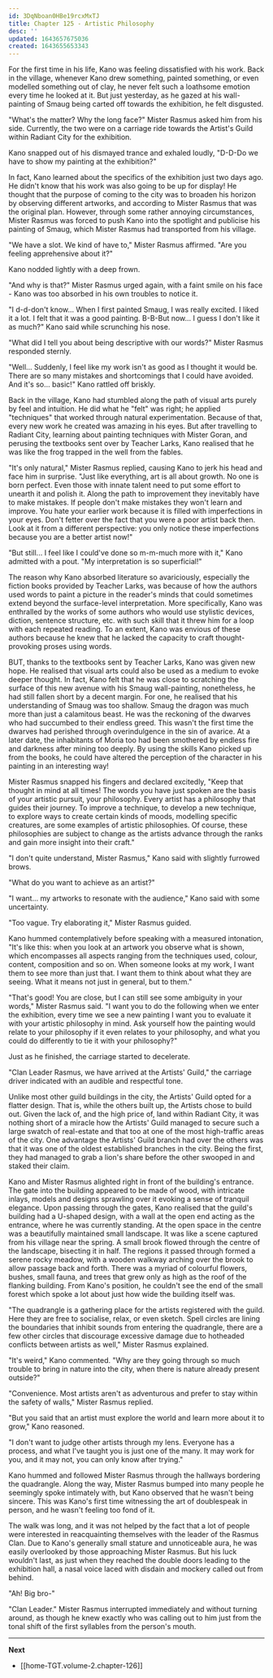 ```yaml
---
id: 3DqNboan0HBe19rcxMxTJ
title: Chapter 125 - Artistic Philosophy
desc: ''
updated: 1643657675036
created: 1643655653343
---
```


For the first time in his life, Kano was feeling dissatisfied with his work. Back in the village, whenever Kano drew something, painted something, or even modelled something out of clay, he never felt such a loathsome emotion every time he looked at it. But just yesterday, as he gazed at his wall-painting of Smaug being carted off towards the exhibition, he felt disgusted.

"What's the matter? Why the long face?" Mister Rasmus asked him from his side. Currently, the two were on a carriage ride towards the Artist's Guild within Radiant City for the exhibition.

Kano snapped out of his dismayed trance and exhaled loudly, "D-D-Do we have to show my painting at the exhibition?"

In fact, Kano learned about the specifics of the exhibition just two days ago. He didn't know that his work was also going to be up for display! He thought that the purpose of coming to the city was to broaden his horizon by observing different artworks, and according to Mister Rasmus that was the original plan. However, through some rather annoying circumstances, Mister Rasmus was forced to push Kano into the spotlight and publicise his painting of Smaug, which Mister Rasmus had transported from his village.

"We have a slot. We kind of have to," Mister Rasmus affirmed. "Are you feeling apprehensive about it?"

Kano nodded lightly with a deep frown.

"And why is that?" Mister Rasmus urged again, with a faint smile on his face - Kano was too absorbed in his own troubles to notice it.

"I d-d-don't know... When I first painted Smaug, I was really excited. I liked it a lot. I felt that it was a good painting. B-B-But now... I guess I don't like it as much?" Kano said while scrunching his nose.

"What did I tell you about being descriptive with our words?" Mister Rasmus responded sternly.

"Well... Suddenly, I feel like my work isn't as good as I thought it would be. There are so many mistakes and shortcomings that I could have avoided. And it's so... basic!" Kano rattled off briskly.

Back in the village, Kano had stumbled along the path of visual arts purely by feel and intuition. He did what he "felt" was right; he applied "techniques" that worked through natural experimentation. Because of that, every new work he created was amazing in his eyes. But after travelling to Radiant City, learning about painting techniques with Mister Goran, and perusing the textbooks sent over by Teacher Larks, Kano realised that he was like the frog trapped in the well from the fables.

"It's only natural," Mister Rasmus replied, causing Kano to jerk his head and face him in surprise. "Just like everything, art is all about growth. No one is born perfect. Even those with innate talent need to put some effort to unearth it and polish it. Along the path to improvement they inevitably have to make mistakes. If people don't make mistakes they won't learn and improve. You hate your earlier work because it is filled with imperfections in your eyes. Don't fetter over the fact that you were a poor artist back then. Look at it from a different perspective: you only notice these imperfections because you are a better artist now!"

"But still... I feel like I could've done so m-m-much more with it," Kano admitted with a pout. "My interpretation is so superficial!"

The reason why Kano absorbed literature so avariciously, especially the fiction books provided by Teacher Larks, was because of how the authors used words to paint a picture in the reader's minds that could sometimes extend beyond the surface-level interpretation. More specifically, Kano was enthralled by the works of some authors who would use stylistic devices, diction, sentence structure, etc. with such skill that it threw him for a loop with each repeated reading. To an extent, Kano was envious of these authors because he knew that he lacked the capacity to craft thought-provoking proses using words.

BUT, thanks to the textbooks sent by Teacher Larks, Kano was given new hope. He realised that visual arts could also be used as a medium to evoke deeper thought. In fact, Kano felt that he was close to scratching the surface of this new avenue with his Smaug wall-painting, nonetheless, he had still fallen short by a decent margin. For one, he realised that his understanding of Smaug was too shallow. Smaug the dragon was much more than just a calamitous beast. He was the reckoning of the dwarves who had succumbed to their endless greed. This wasn't the first time the dwarves had perished through overindulgence in the sin of avarice. At a later date, the inhabitants of Moria too had been smothered by endless fire and darkness after mining too deeply. By using the skills Kano picked up from the books, he could have altered the perception of the character in his painting in an interesting way!

Mister Rasmus snapped his fingers and declared excitedly, "Keep that thought in mind at all times! The words you have just spoken are the basis of your artistic pursuit, your philosophy. Every artist has a philosophy that guides their journey. To improve a technique, to develop a new technique, to explore ways to create certain kinds of moods, modelling specific creatures, are some examples of artistic philosophies. Of course, these philosophies are subject to change as the artists advance through the ranks and gain more insight into their craft."

"I don't quite understand, Mister Rasmus," Kano said with slightly furrowed brows.

"What do you want to achieve as an artist?"

"I want... my artworks to resonate with the audience," Kano said with some uncertainty.

"Too vague. Try elaborating it," Mister Rasmus guided.

Kano hummed contemplatively before speaking with a measured intonation, "It's like this: when you look at an artwork you observe what is shown, which encompasses all aspects ranging from the techniques used, colour, content, composition and so on. When someone looks at my work, I want them to see more than just that. I want them to think about what they are seeing. What it means not just in general, but to them."

"That's good! You are close, but I can still see some ambiguity in your words," Mister Rasmus said. "I want you to do the following when we enter the exhibition, every time we see a new painting I want you to evaluate it with your artistic philosophy in mind. Ask yourself how the painting would relate to your philosophy if it even relates to your philosophy, and what you could do differently to tie it with your philosophy?"

Just as he finished, the carriage started to decelerate. 

"Clan Leader Rasmus, we have arrived at the Artists' Guild," the carriage driver indicated with an audible and respectful tone.

Unlike most other guild buildings in the city, the Artists' Guild opted for a flatter design. That is, while the others built up, the Artists chose to build out. Given the lack of, and the high price of, land within Radiant City, it was nothing short of a miracle how the Artists' Guild managed to secure such a large swatch of real-estate and that too at one of the most high-traffic areas of the city. One advantage the Artists' Guild branch had over the others was that it was one of the oldest established branches in the city. Being the first, they had managed to grab a lion's share before the other swooped in and staked their claim.

Kano and Mister Rasmus alighted right in front of the building's entrance. The gate into the building appeared to be made of wood, with intricate inlays, models and designs sprawling over it evoking a sense of tranquil elegance. Upon passing through the gates, Kano realised that the guild's building had a U-shaped design, with a wall at the open end acting as the entrance, where he was currently standing. At the open space in the centre was a beautifully maintained small landscape. It was like a scene captured from his village near the spring. A small brook flowed through the centre of the landscape, bisecting it in half. The regions it passed through formed a serene rocky meadow, with a wooden walkway arching over the brook to allow passage back and forth. There was a myriad of colourful flowers, bushes, small fauna, and trees that grew only as high as the roof of the flanking building. From Kano's position, he couldn't see the end of the small forest which spoke a lot about just how wide the building itself was.

"The quadrangle is a gathering place for the artists registered with the guild. Here they are free to socialise, relax, or even sketch. Spell circles are lining the boundaries that inhibit sounds from entering the quadrangle, there are a few other circles that discourage excessive damage due to hotheaded conflicts between artists as well," Mister Rasmus explained.

"It's weird," Kano commented. "Why are they going through so much trouble to bring in nature into the city, when there is nature already present outside?"

"Convenience. Most artists aren't as adventurous and prefer to stay within the safety of walls," Mister Rasmus replied.

"But you said that an artist must explore the world and learn more about it to grow," Kano reasoned.

"I don't want to judge other artists through my lens. Everyone has a process, and what I've taught you is just one of the many. It may work for you, and it may not, you can only know after trying."

Kano hummed and followed Mister Rasmus through the hallways bordering the quadrangle. Along the way, Mister Rasmus bumped into many people he seemingly spoke intimately with, but Kano observed that he wasn't being sincere. This was Kano's first time witnessing the art of doublespeak in person, and he wasn't feeling too fond of it.

The walk was long, and it was not helped by the fact that a lot of people were interested in reacquainting themselves with the leader of the Rasmus Clan. Due to Kano's generally small stature and unnoticeable aura, he was easily overlooked by those approaching Mister Rasmus. But his luck wouldn't last, as just when they reached the double doors leading to the exhibition hall, a nasal voice laced with disdain and mockery called out from behind.

"Ah! Big bro-"

"Clan Leader." Mister Rasmus interrupted immediately and without turning around, as though he knew exactly who was calling out to him just from the tonal shift of the first syllables from the person's mouth.

____

**Next**
* [[home-TGT.volume-2.chapter-126]]